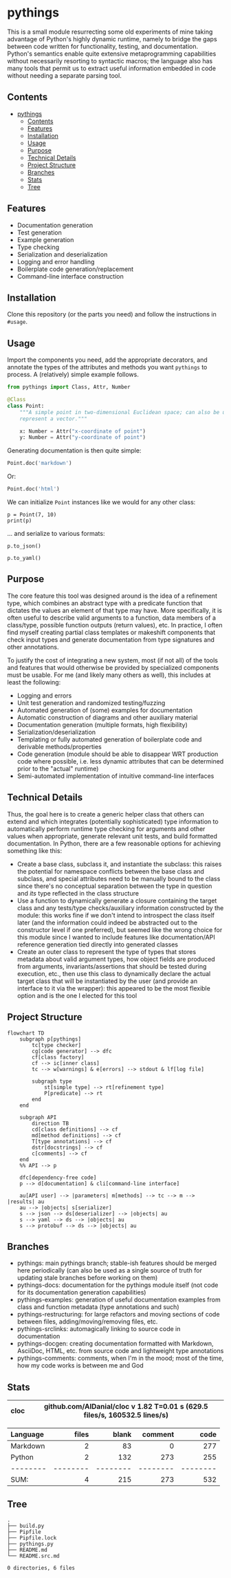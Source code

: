 # pythings

This is a small module resurrecting some old experiments of mine taking
advantage of Python's highly dynamic runtime, namely to bridge the gaps between
code written for functionality, testing, and documentation. Python's semantics
enable quite extensive metaprogramming capabilities without necessarily
resorting to syntactic macros; the language also has many tools that permit us
to extract useful information embedded in code without needing a separate
parsing tool.

## Contents

- [pythings](#pythings)
  * [Contents](#contents)
  * [Features](#features)
  * [Installation](#installation)
  * [Usage](#usage)
  * [Purpose](#purpose)
  * [Technical Details](#technical-details)
  * [Project Structure](#project-structure)
  * [Branches](#branches)
  * [Stats](#stats)
  * [Tree](#tree)

## Features

- Documentation generation
- Test generation
- Example generation
- Type checking
- Serialization and deserialization
- Logging and error handling
- Boilerplate code generation/replacement
- Command-line interface construction

## Installation

Clone this repository (or the parts you need) and follow the instructions in
`#usage`.

## Usage

Import the components you need, add the appropriate decorators, and annotate
the types of the attributes and methods you want `pythings` to process. A
(relatively) simple example follows.

```py
from pythings import Class, Attr, Number

@Class
class Point:
    """A simple point in two-dimensional Euclidean space; can also be used to
    represent a vector."""

    x: Number = Attr("x-coordinate of point")
    y: Number = Attr("y-coordinate of point")
```

Generating documentation is then quite simple:

```py
Point.doc('markdown')
```

Or:

```py
Point.doc('html')
```

We can initialize `Point` instances like we would for any other class:

```
p = Point(7, 10)
print(p)
```

... and serialize to various formats:

```
p.to_json()
```

```
p.to_yaml()
```

## Purpose

The core feature this tool was designed around is the idea of a refinement
type, which combines an abstract type with a predicate function that dictates
the values an element of that type may have. More specifically, it is often
useful to describe valid arguments to a function, data members of a class/type,
possible function outputs (return values), etc. In practice, I often find
myself creating partial class templates or makeshift components that check
input types and generate documentation from type signatures and other
annotations.

To justify the cost of integrating a new system, most (if not all) of the tools
and features that would otherwise be provided by specialized components must be
usable. For me (and likely many others as well), this includes at least the
following:

- Logging and errors
- Unit test generation and randomized testing/fuzzing
- Automated generation of (some) examples for documentation
- Automatic construction of diagrams and other auxiliary material
- Documentation generation (multiple formats, high flexibility)
- Serialization/deserialization
- Templating or fully automated generation of boilerplate code and derivable methods/properties
- Code generation (module should be able to disappear WRT production code where possible, i.e. less dynamic attributes that can be determined prior to the "actual" runtime)
- Semi-automated implementation of intuitive command-line interfaces

## Technical Details

Thus, the goal here is to create a generic helper class that others can extend
and which integrates (potentially sophisticated) type information to
automatically perform runtime type checking for arguments and other values when
appropriate, generate relevant unit tests, and build formatted documentation.
In Python, there are a few reasonable options for achieving something like this:

- Create a base class, subclass it, and instantiate the subclass: this raises the potential for namespace conflicts between the base class and subclass, and special attributes need to be manually bound to the class since there's no conceptual separation between the type in question and *its* type reflected in the class structure
- Use a function to dynamically generate a closure containing the target class and any tests/type checks/auxiliary information constructed by the module: this works fine if we don't intend to introspect the class itself later (and the information could indeed be abstracted out to the constructor level if one preferred), but seemed like the wrong choice for this module since I wanted to include features like documentation/API reference generation tied directly into generated classes
- Create an outer class to represent the type of types that stores metadata about valid argument types, how object fields are produced from arguments, invariants/assertions that should be tested during execution, etc., then use this class to dynamically declare the actual target class that will be instantiated by the user (and provide an interface to it via the wrapper): this appeared to be the most flexible option and is the one I elected for this tool

## Project Structure

```mermaid
flowchart TD
    subgraph p[pythings]
        tc[type checker]
        cg[code generator] --> dfc
        cf[class factory]
        cf --> ic[inner class]
        tc --> w[warnings] & e[errors] --> stdout & lf[log file]

        subgraph type
            st[simple type] --> rt[refinement type]
            P[predicate] --> rt
        end
    end

    subgraph API
        direction TB
        cd[class definitions] --> cf
        md[method definitions] --> cf
        T[type annotations] --> cf
        dstr[docstrings] --> cf
        c[comments] --> cf
    end
    %% API --> p

    dfc[dependency-free code]
    p --> d[documentation] & cli[command-line interface]

    au[API user] --> |parameters| m[methods] --> tc --> m --> |results| au
    au --> |objects| s[serializer]
    s --> json --> ds[deserializer] --> |objects| au
    s --> yaml --> ds --> |objects| au
    s --> protobuf --> ds --> |objects| au
```

## Branches

- pythings: main pythings branch; stable-ish features should be merged here periodically (can also be used as a single source of truth for updating stale branches before working on them)
- pythings-docs: documentation for the pythings module itself (not code for its documentation generation capabilities)
- pythings-examples: generation of useful documentation examples from class and function metadata (type annotations and such)
- pythings-restructuring: for large refactors and moving sections of code between files, adding/moving/removing files, etc.
- pythings-srclinks: automagically linking to source code in documentation
- pythings-docgen: creating documentation formatted with Markdown, AsciiDoc, HTML, etc. from source code and lightweight type annotations
- pythings-comments: comments, when I'm in the mood; most of the time, how my code works is between me and God

## Stats


cloc|github.com/AlDanial/cloc v 1.82  T=0.01 s (629.5 files/s, 160532.5 lines/s)
--- | ---

Language|files|blank|comment|code
:-------|-------:|-------:|-------:|-------:
Markdown|2|83|0|277
Python|2|132|273|255
--------|--------|--------|--------|--------
SUM:|4|215|273|532


## Tree

```
.
├── build.py
├── Pipfile
├── Pipfile.lock
├── pythings.py
├── README.md
└── README.src.md

0 directories, 6 files

```
